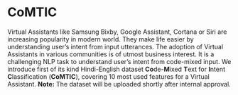 # CoMTIC
Virtual Assistants like Samsung Bixby, Google Assistant, Cortana or Siri are increasing popularity in modern world. They make life easier by understanding user’s intent from input utterances. The adoption of Virtual Assistants in various communities is of utmost business interest. It is a challenging NLP task to understand user’s intent from code-mixed input. We introduce first of its kind Hindi-English dataset **Co**de-**M**ixed **T**ext for **I**ntent **C**lassification (**CoMTIC**), covering 10 most used features for a Virtual Assistant.
**Note:** The dataset will be uploaded shortly after internal approval.

